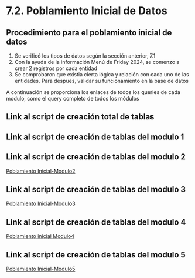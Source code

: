 # 7.2. Poblamiento Inicial de Datos

## Procedimiento para el poblamiento inicial de datos
1. Se verificó los tipos de datos según la sección anterior, 7.1   
2. Con la ayuda de la información Menú de Friday 2024, se comenzo a crear 2 registros por cada entidad
3. Se comprobaron que exístia cierta lógica y relación con cada uno de las entidades. Para despues, validar su funcionamiento en la base de datos

A continuación se proporciona los enlaces de todos los queries de cada modulo, como el query completo de todos los módulos

## Link al script de creación total de tablas

## Link al script de creación de tablas del modulo 1

## Link al script de creación de tablas del modulo 2
[Poblamiento Inicial-Modulo2](../Scripts/Modulo2_poblacion_inicial.sql)

## Link al script de creación de tablas del modulo 3
[Poblamiento Inicial-Modulo3](../Scripts/Modulo3_Poblamiento_inicial.sql)
## Link al script de creación de tablas del modulo 4
[Poblamiento inicial Modulo4](../Scripts/Modulo4_Poblamiento_inicial.sql)
## Link al script de creación de tablas del modulo 5
[Poblamiento Inicial-Modulo5](../Scripts/poblacioninventario.sql)
